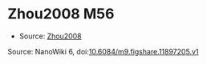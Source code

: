 <a name="material" />

# Zhou2008 M56
<script type="application/ld+json">
  {
    "@context": "https://schema.org/",
    "@type": "ChemicalSubstance",
    "@id": "https://egonw.github.io/nanowiki/nanowiki268.html#material",
    "http://purl.org/dc/terms/conformsTo":
      {
        "@type": "CreativeWork",
        "@id": "https://bioschemas.org/profiles/ChemicalSubstance/0.4-RELEASE/"
      },
    "identfier": "268",
    "name": "Zhou2008 M56",
    "url": "https://egonw.github.io/nanowiki/nanowiki268.html#material",
    "sameAs": "http://127.0.0.1/mediawiki/index.php/Special:URIResolver/Zhou2008_M56"
  }
</script>


* Source: [Zhou2008](articleZhou2008.md)


Source: NanoWiki 6, doi:[10.6084/m9.figshare.11897205.v1](https://doi.org/10.6084/m9.figshare.11897205.v1)
